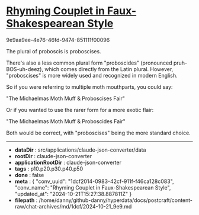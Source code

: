 # [Rhyming Couplet in Faux-Shakespearean Style](https://claude.ai/chat/1dcf2014-0983-42cf-911f-f46ca128c083)

9e9aa9ee-4e76-46fd-9474-851111f00096

 The plural of proboscis is proboscises.

There's also a less common plural form "proboscides" (pronounced pruh-BOS-uh-deez), which comes directly from the Latin plural. However, "proboscises" is more widely used and recognized in modern English.

So if you were referring to multiple moth mouthparts, you could say:

"The Michaelmas Moth Muff & Proboscises Fair"

Or if you wanted to use the rarer form for a more exotic flair:

"The Michaelmas Moth Muff & Proboscides Fair"

Both would be correct, with "proboscises" being the more standard choice.

---

* **dataDir** : src/applications/claude-json-converter/data
* **rootDir** : claude-json-converter
* **applicationRootDir** : claude-json-converter
* **tags** : p10.p20.p30.p40.p50
* **done** : false
* **meta** : {
  "conv_uuid": "1dcf2014-0983-42cf-911f-f46ca128c083",
  "conv_name": "Rhyming Couplet in Faux-Shakespearean Style",
  "updated_at": "2024-10-21T15:27:38.887811Z"
}
* **filepath** : /home/danny/github-danny/hyperdata/docs/postcraft/content-raw/chat-archives/md/1dcf/2024-10-21_9e9.md